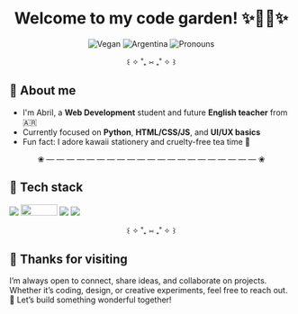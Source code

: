 <h1 align="center">Welcome to my code garden! ✨🌱🌷✨</h1>
<p align="center">
  <!-- Counters and badges -->
  <img src="https://img.shields.io/badge/Vegan-100%25-C4F2D1?style=flat-square" alt="Vegan" />
  <img src="https://img.shields.io/badge/From-Argentina-FFF6B3?style=flat-square" alt="Argentina" />
  <img src="https://img.shields.io/badge/Pronouns-she%2Fher-FFC0CB?style=flat-square" alt="Pronouns" />
</p>

<div align="center">꒰ ✧ ˚₊ ⑅ ₊˚ ✧ ꒱</div>

## 🌸 About me
- I'm Abril, a **Web Development** student and future **English teacher** from 🇦🇷  
- Currently focused on **Python**, **HTML/CSS/JS**, and **UI/UX basics** 
- Fun fact: I adore kawaii stationery and cruelty-free tea time 🍵

<div align="center">❀ — — — — — — — — — — — — — — — — — — — — — ❀</div>

## 🧁 Tech stack
<p>
  <img src="https://img.shields.io/badge/HTML5-FFC0CB?logo=html5&logoColor=white&style=flat-square" />
  <img src="https://img.shields.io/badge/CSS3-AEE6F9?style=flat-square&logo=data:image/svg+xml;base64,PHN2ZyB4bWxucz0iaHR0cDovL3d3dy53My5vcmcvMjAwMC9zdmciIHZpZXdCb3g9IjAgMCAzMiAzMiI+PHBhdGggZmlsbD0iI0ZGRiIgZD0iTTYuMzcgMjUuMzZMMy45IDIuNWgyNC4yM2wtMi40MiAyMi44TDE2IDI5bC05LjYzLTMuNjR6bTkuNjMtMi4yM2w3LjctMi45My45Mi05Ljk1SDguNzdMOSA4aDExLjA4bC0uMTIuOTNIMTIuMDNsLjI0IDIuMzRoNy43MWwtLjM0IDIuNjQtNS42MSAxLjY2LS41NS0zLjE2aC0yLjdMMTYgMjMuMTR6Ii8+PC9zdmc+" width="65" height="20"/>
  <img src="https://img.shields.io/badge/JavaScript-FFF6B3?logo=javascript&logoColor=black&style=flat-square" />
  <img src="https://img.shields.io/badge/Python-DCC7F6?logo=python&logoColor=white&style=flat-square" />
</p>

<div align="center">꒰ ✧ ˚₊ ⑅ ₊˚ ✧ ꒱</div>

## 🌟 Thanks for visiting
I’m always open to connect, share ideas, and collaborate on projects.  
Whether it’s coding, design, or creative experiments, feel free to reach out.  
💌 Let’s build something wonderful together!
